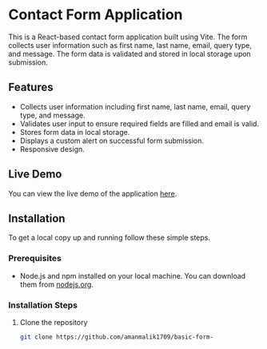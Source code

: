 # Contact Form Application

This is a React-based contact form application built using Vite. The form collects user information such as first name, last name, email, query type, and message. The form data is validated and stored in local storage upon submission.

## Features

- Collects user information including first name, last name, email, query type, and message.
- Validates user input to ensure required fields are filled and email is valid.
- Stores form data in local storage.
- Displays a custom alert on successful form submission.
- Responsive design.

## Live Demo

You can view the live demo of the application [here](https://basic-form-three.vercel.app/).

## Installation

To get a local copy up and running follow these simple steps.

### Prerequisites

- Node.js and npm installed on your local machine. You can download them from [nodejs.org](https://nodejs.org/).

### Installation Steps

1. Clone the repository

   ```sh
   git clone https://github.com/amanmalik1709/basic-form-
